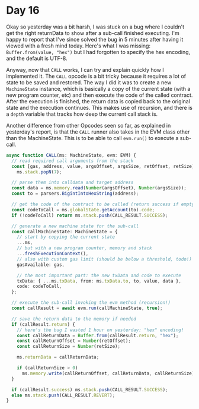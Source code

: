 # Day 16

Okay so yesterday was a bit harsh, I was stuck on a bug where I couldn't get the right returnData to show after a sub-call finished executing. I'm happy to report that I've since solved the bug in 5 minutes after having it viewed with a fresh mind today. Here's what I was missing: `Buffer.from(value, "hex")` but I had forgotten to specify the hex encoding, and the default is UTF-8.

Anyway, now that `CALL` works, I can try and explain quickly how I implemented it. The `CALL` opcode is a bit tricky because it requires a lot of state to be saved and restored. The way I did it was to create a new `MachineState` instance, which is basically a copy of the current state (with a new program counter, etc) and then execute the code of the called contract. After the execution is finished, the return data is copied back to the original state and the execution continues. This makes use of recursion, and there is a `depth` variable that tracks how deep the current call stack is.

Another difference from other Opcodes seen so far, as explained in yesterday's report, is that the `CALL` runner also takes in the EVM class other than the MachineState. This is to be able to call `evm.run()` to execute a sub-call.

```typescript
async function CALL(ms: MachineState, evm: EVM) {
  // read required call arguments from the stack
  const [gas, address, value, argsOffset, argsSize, retOffset, retSize] =
    ms.stack.popN(7);

  // parse them into calldata and target address
  const data = ms.memory.read(Number(argsOffset), Number(argsSize));
  const to = parsers.BigintIntoHexString(address);

  // get the code of the contract to be called (return success if empty)
  const codeToCall = ms.globalState.getAccount(to).code;
  if (!codeToCall) return ms.stack.push(CALL_RESULT.SUCCESS);

  // generate a new machine state for the sub-call
  const callMachineState: MachineState = {
    // start by copying the current state
    ...ms,
    // but with a new program counter, memory and stack
    ...freshExecutionContext(),
    // also with custom gas limit (should be below a threshold, todo!)
    gasAvailable: gas,

    // the most important part: the new txData and code to execute
    txData: { ...ms.txData, from: ms.txData.to, to, value, data },
    code: codeToCall,
  };

  // execute the sub-call invoking the evm method (recursion!)
  const callResult = await evm.run(callMachineState, true);

  // save the return data to the memory if needed
  if (callResult.return) {
    // here's the bug I wasted 1 hour on yesterday: "hex" encoding!
    const callReturnData = Buffer.from(callResult.return, "hex");
    const callReturnOffset = Number(retOffset);
    const callReturnSize = Number(retSize);

    ms.returnData = callReturnData;

    if (callReturnSize > 0)
      ms.memory.write(callReturnOffset, callReturnData, callReturnSize);
  }

  if (callResult.success) ms.stack.push(CALL_RESULT.SUCCESS);
  else ms.stack.push(CALL_RESULT.REVERT);
}
```
